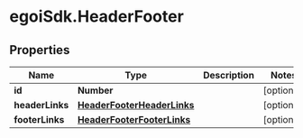 # egoiSdk.HeaderFooter

## Properties
Name | Type | Description | Notes
------------ | ------------- | ------------- | -------------
**id** | **Number** |  | [optional] 
**headerLinks** | [**HeaderFooterHeaderLinks**](HeaderFooterHeaderLinks.md) |  | [optional] 
**footerLinks** | [**HeaderFooterFooterLinks**](HeaderFooterFooterLinks.md) |  | [optional] 


